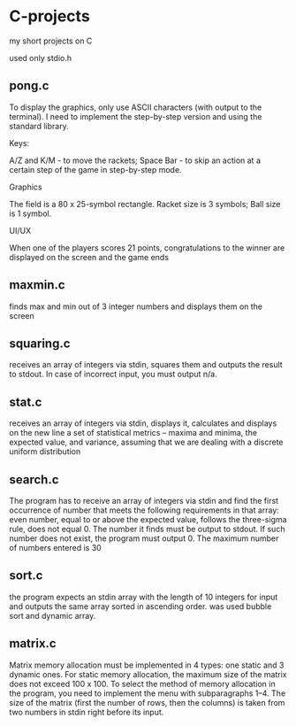 # C-projects
my short projects on C

used only stdio.h

## pong.c
To display the graphics, only use ASCII characters (with output
to the terminal). I need to implement the step-by-step
version and using the standard library.


Keys:

A/Z and K/M - to move the rackets;
Space Bar - to skip an action at a certain step of the game in step-by-step mode.

Graphics

The field is a 80 x 25-symbol rectangle.
Racket size is 3 symbols;
Ball size is 1 symbol.

UI/UX

When one of the players scores 21 points, congratulations to the winner are displayed on the screen and the game ends

## maxmin.c 
finds max and min out of 3 integer numbers and displays them on the screen

## squaring.c
receives an array of integers via stdin, squares them and outputs the result to stdout. In case of incorrect input, you must output n/a. 

## stat.c 
receives an array of integers via stdin, displays it, calculates and displays on the new line a set
of statistical metrics – maxima and minima, the expected value, and variance, assuming that we are dealing with a discrete uniform distribution

## search.c
The program has to receive an array of integers via stdin and find the first occurrence of number that meets the following requirements in that array: even number, equal to or above the expected value, follows the three-sigma rule, does not equal 0. The number it finds must be output to stdout. If such number does not exist, the program must output 0. The maximum number of numbers entered is 30

## sort.c
the program expects an stdin array with the length of 10 integers for input and outputs the same array sorted in ascending order. 
was used bubble sort and dynamic array. 

## matrix.c
Matrix memory allocation must be implemented in
4 types: one static and 3 dynamic ones. For static memory allocation, the
maximum size of the matrix does not exceed 100 x 100. To select the method
of memory allocation in the program, you need to implement the menu with
subparagraphs 1–4. The size of the matrix (first the number of rows, then the columns) is taken from two numbers in stdin
right before its input. 
